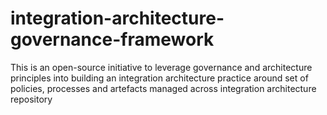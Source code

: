 # integration-architecture-governance-framework
This is an open-source initiative to leverage governance and architecture principles into building an integration architecture practice around set of policies, processes and artefacts managed across integration architecture repository
